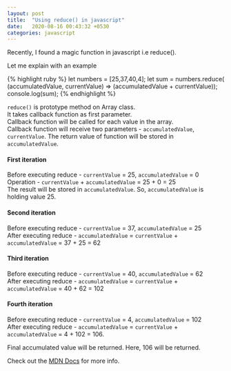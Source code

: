 ```yaml
---
layout: post
title:  "Using reduce() in javascript"
date:   2020-08-16 00:43:32 +0530
categories: javascript
---
```


Recently, I found a magic function in javascript i.e reduce().

 Let me explain with an example

{% highlight ruby %}
let numbers = [25,37,40,4];
let sum = numbers.reduce( (accumulatedValue, currentValue) => (accumulatedValue + currentValue));
console.log(sum);
{% endhighlight %}

`reduce()` is prototype method on Array class.   
It takes callback function as first parameter.   
Callback function will be called for each value in the array.  
Callback function will receive two parameters - `accumulatedValue`, `currentValue`. 
The return value of function will be stored in `accumulatedValue`. 

#### First iteration 
Before executing reduce - `currentValue` = 25, `accumulatedValue` = 0   
Operation -   `currentValue` + `accumulatedValue` = 25 + 0 = 25  
The result will be stored in `accumulatedValue`. So, `accumulatedValue` is holding value 25.    

#### Second iteration     
Before executing reduce - `currentValue` = 37, `accumulatedValue` = 25     
After executing reduce - `accumulatedValue` = `currentValue` + `accumulatedValue` = 37 + 25 = 62   


#### Third iteration    
Before executing reduce - `currentValue` = 40, `accumulatedValue` = 62    
After executing reduce - `accumulatedValue` = `currentValue` + `accumulatedValue` = 40 + 62 = 102    

#### Fourth iteration    
Before executing reduce - `currentValue` = 4, `accumulatedValue` = 102    
After executing reduce - `accumulatedValue` = `currentValue` + `accumulatedValue` = 4 + 102 = 106.    

Final accumulated value will be returned. Here, 106 will be returned.

Check out the [MDN Docs][MDNDOCS] for more info.

[MDNDOCS]: https://developer.mozilla.org/en-US/docs/Web/JavaScript/Reference/Global_Objects/Array/reduce

